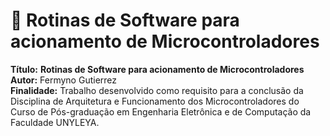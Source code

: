 # :notebook_with_decorative_cover:  Rotinas de Software para acionamento de Microcontroladores 

**Título:** **Rotinas de Software para acionamento de Microcontroladores**   
**Autor:** Fermyno Gutierrez  
**Finalidade:** Trabalho desenvolvido como requisito para a conclusão da Disciplina de Arquitetura e Funcionamento dos Microcontroladores do Curso de Pós-graduação em Engenharia Eletrônica e de Computação da Faculdade UNYLEYA.  
<br />

